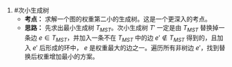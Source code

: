 1. #次小生成树 
	*   **考点：** 求解一个图的权重第二小的生成树。这是一个更深入的考点。
    *   **思路：** 先求出最小生成树 $T_{MST}$。次小生成树 $T'$ 一定是由 $T_{MST}$ 替换掉一条边 $e \in T_{MST}$，并加入一条不在 $T_{MST}$ 中的边 $e' \notin T_{MST}$ 得到的，且加入 $e'$ 后形成的环中， $e$ 是权重最大的边之一。遍历所有非树边 $e'$，找到替换后权重增加最小的方案。